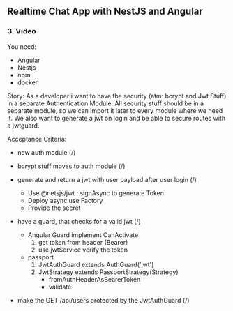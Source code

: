 ## Realtime Chat App with NestJS and Angular
### 3. Video

You need:
- Angular
- Nestjs
- npm
- docker

Story:
As a developer i want to have the security (atm: bcrypt and Jwt Stuff) in a separate Authentication Module.
All security stuff should be in a separate module, so we can import it later to every module where we need it.
We also want to generate a jwt on login and be able to secure routes with a jwtguard.

Acceptance Criteria:
- new auth module (/)
- bcrypt stuff moves to auth module (/)
- generate and return a jwt with user payload after user login (/)
    - Use @netsjs/jwt : signAsync to generate Token
    - Deploy async use Factory 
    - Provide the secret 
- have a guard, that checks for a valid jwt (/)
    - Angular Guard implement CanActivate
        1. get token from header (Bearer)
        2. use jwtService verify the token
    - passport 
        1. JwtAuthGuard extends AuthGuard('jwt')
        2. JwtStrategy extends PassportStrategy(Strategy)
            - fromAuthHeaderAsBearerToken
            - validate

- make the GET /api/users protected by the JwtAuthGuard (/)
